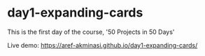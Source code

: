 # day1-expanding-cards

This is the first day of the course, '50 Projects in 50 Days'

Live demo: https://aref-akminasi.github.io/day1-expanding-cards/
